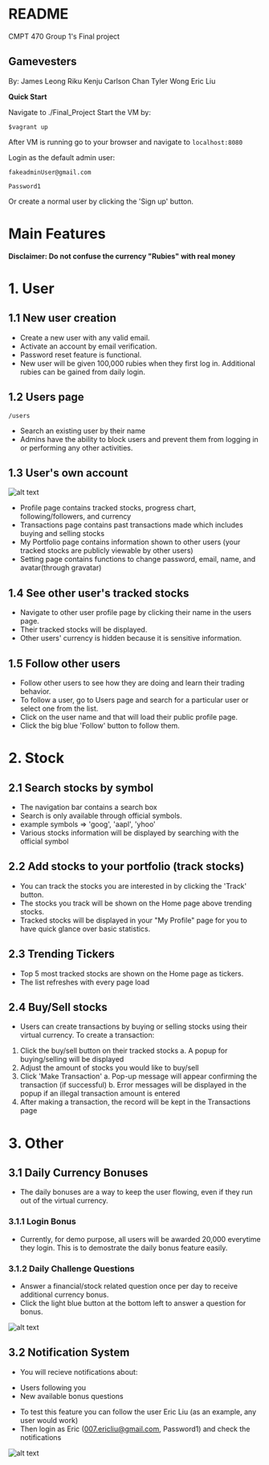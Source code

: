 # README

CMPT 470 Group 1's Final project

## Gamevesters

By:
    James Leong
    Riku Kenju
    Carlson Chan
    Tyler Wong
    Eric Liu

**Quick Start**

Navigate to ./Final_Project
Start the VM by:

```
$vagrant up
```

After VM is running go to your browser and navigate to ```localhost:8080```

Login as the default admin user:
```
fakeadminUser@gmail.com
```

```
Password1
```

Or create a normal user by clicking the 'Sign up' button.


# Main Features
**Disclaimer: Do not confuse the currency "Rubies" with real money**


# 1. User

## 1.1 New user creation

- Create a new user with any valid email.
- Activate an account by email verification.
- Password reset feature is functional.
- New user will be given 100,000 rubies when they first log in. Additional rubies can be gained from daily login.

## 1.2 Users page
```
/users
```

- Search an existing user by their name
- Admins have the ability to block users and prevent them from logging in or performing any other activities.

## 1.3 User's own account

![alt text][profile-dropdown]


- Profile page contains tracked stocks, progress chart, following/followers, and currency
- Transactions page contains past transactions made which includes buying and selling stocks
- My Portfolio page contains information shown to other users (your tracked stocks are publicly viewable by other users)
- Setting page contains functions to change password, email, name, and avatar(through gravatar)

## 1.4 See other user's tracked stocks

- Navigate to other user profile page by clicking their name in the users page.
- Their tracked stocks will be displayed.
- Other users' currency is hidden because it is sensitive information.

## 1.5 Follow other users
- Follow other users to see how they are doing and learn their trading behavior.
- To follow a user, go to Users page and search for a particular user or select one from the list.
- Click on the user name and that will load their public profile page.
- Click the big blue 'Follow' button to follow them.

# 2. Stock

## 2.1 Search stocks by symbol

- The navigation bar contains a search box 
- Search is only available through official symbols.
- example symbols => 'goog', 'aapl', 'yhoo'
- Various stocks information will be displayed by searching with the official symbol


## 2.2 Add stocks to your portfolio (track stocks)

- You can track the stocks you are interested in by clicking the 'Track' button.
- The stocks you track will be shown on the Home page above trending stocks.
- Tracked stocks will be displayed in your "My Profile" page for you to have quick glance over basic statistics.


## 2.3 Trending Tickers

- Top 5 most tracked stocks are shown on the Home page as tickers.
- The list refreshes with every page load


## 2.4 Buy/Sell stocks
- Users can create transactions by buying or selling stocks using their virtual currency.
To create a transaction:
1. Click the buy/sell button on their tracked stocks
    a. A popup for buying/selling will be displayed
2. Adjust the amount of stocks you would like to buy/sell
3. Click 'Make Transaction'
    a. Pop-up message will appear confirming the transaction (if successful)
    b. Error messages will be displayed in the popup if an illegal transaction amount is entered
4. After making a transaction, the record will be kept in the Transactions page


# 3. Other

## 3.1 Daily Currency Bonuses

- The daily bonuses are a way to keep the user flowing, even if they run out of the virtual currency.

### 3.1.1 Login Bonus

- Currently, for demo purpose, all users will be awarded 20,000 everytime they login. This is to demostrate the daily bonus feature easily.

### 3.1.2 Daily Challenge Questions

- Answer a financial/stock related question once per day to receive additional currency bonus.
- Click the light blue button at the bottom left to answer a question for bonus.


![alt text][question-button]

## 3.2 Notification System

- You will recieve notifications about:
* Users following you
* New available bonus questions

- To test this feature you can follow the user Eric Liu (as an example, any user would work)
- Then login as Eric (007.ericliu@gmail.com, Password1) and check the notifications

![alt text][notification]


[notification]: https://raw.githubusercontent.com/KenRiku/cmpt470_personal/master/notif.png "notification 1"
[question-button]: https://raw.githubusercontent.com/KenRiku/cmpt470_personal/master/question%20but.png "questions 1"
[history]: https://raw.githubusercontent.com/KenRiku/cmpt470_personal/master/trans.png "history 1"
[transaction]: https://raw.githubusercontent.com/KenRiku/cmpt470_personal/master/Screen%20Shot%202016-12-05%20at%203.05.03%20PM.png "buy sell popup 1"
[profile-dropdown]: https://raw.githubusercontent.com/KenRiku/cmpt470_personal/master/pro.png "account dropdown 1"
[track-tut]: https://raw.githubusercontent.com/KenRiku/cmpt470_personal/master/track.png "Track Stock Button 1"
[tracked-home]: https://raw.githubusercontent.com/KenRiku/cmpt470_personal/master/Screen%20Shot%202016-12-05%20at%202.25.44%20PM.png "Home with Tracked stock 1"
[tracked-profile]:https://raw.githubusercontent.com/KenRiku/cmpt470_personal/master/Screen%20Shot%202016-12-05%20at%202.31.02%20PM.png "Profile with tracked stock 1"
[trending]: https://raw.githubusercontent.com/KenRiku/cmpt470_personal/master/trending.png "trending tickers 1"
